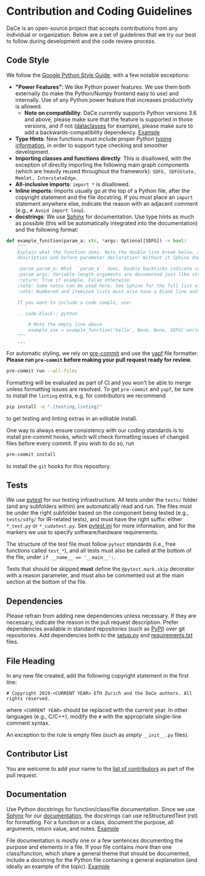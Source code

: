 # Contribution and Coding Guidelines

DaCe is an open-source project that accepts contributions from any individual or
organization. Below are a set of guidelines that we try our best to follow during
development and the code review process.

## Code Style

We follow the [Google Python Style Guide](https://google.github.io/styleguide/pyguide.html), with a few notable exceptions:

* **"Power Features"**: We like Python power features. We use them both externally (to make the Python/Numpy frontend easy to use) and internally. Use of any Python power feature that increases productivity is allowed.
    * **Note on compatibility**: DaCe currently supports Python versions 3.6 and above, please make sure that the feature is supported in those versions, and if not ([dataclasses](https://docs.python.org/3/library/dataclasses.html) for example), please make sure to add a backwards-compatibility dependency. [Example](https://github.com/spcl/dace/blob/205d7c911a74e507d2fcbcc4b6cb5819b026648a/setup.py#L71)
* **Type Hints**: New functions must include proper Python [typing information](https://docs.python.org/3/library/typing.html), in order to support type checking and smoother development.
* **Importing classes and functions directly**: This is disallowed, with the exception of directly importing the following main graph components (which are heavily reused throughout the framework): `SDFG, SDFGState, Memlet, InterstateEdge`.
* **All-inclusive imports**: `import *` is disallowed.
* **Inline imports**: Imports usually go at the top of a Python file, after the copyright statement and the file docstring. If you must place an `import` statement anywhere else, indicate the reason with an adjacent comment (e.g., `# Avoid import loop`).
* **docstrings**: We use [Sphinx](https://www.sphinx-doc.org/) for documentation. Use type hints as much as possible (this will be automatically integrated into the documentation) and the following format:

```python
def example_function(param_a: str, *args: Optional[SDFG]) -> bool:
    """
    Explain what the function does. Note the double line break below, after
    description and before parameter declaration! Without it Sphinx does not work.

    :param param_a: What ``param_a`` does. Double backticks indicate code format in Sphinx.
    :param args: Variable-length arguments are documented just like standard parameters.
    :return: True if example, False otherwise.
    :note: Some notes can be used here. See Sphinx for the full list of available annotations.
    :note: Numbered and itemized lists must also have a blank line and must be indented.

    If you want to include a code sample, use:

    .. code-block:: python

        # Note the empty line above
        example_use = example_function('hello', None, None, SDFG('world'))
    """
    ...
```

For automatic styling, we rely on [pre-commit](https://pre-commit.com/) and use the [yapf](https://github.com/google/yapf) file formatter.
**Please run `pre-commit` before making your pull request ready for review.**

```bash
pre-commit run --all-files
```

Formatting will be evaluated as part of CI and you won't be able to merge unless formatting issues are resolved. To get `pre-commit` and `yapf`, be sure to install the `linting` extra, e.g. for contributors we recommend

```bash
pip install -e ".[testing,linting]"
```

to get testing and linting extras in an editable install.

One way to always ensure consistency with our coding standards is to install pre-commit hooks, which will check formatting issues of changed files before every commit. If you wish to do so, run

```bash
pre-commit install
```

to install the `git` hooks for this repository.

## Tests

We use [pytest](https://www.pytest.org/) for our testing infrastructure. All tests under the `tests/` folder
(and any subfolders within) are automatically read and run. The files must be under the right subfolder
based on the component being tested (e.g., `tests/sdfg/` for IR-related tests), and must have the right
suffix: either `*_test.py` or `*_cudatest.py`. See [pytest.ini](https://github.com/spcl/dace/blob/main/pytest.ini)
for more information, and for the markers we use to specify software/hardware requirements.

The structure of the test file must follow `pytest` standards (i.e., free functions called `test_*`), and
all tests must also be called at the bottom of the file, under `if __name__ == '__main__':`.

Tests that should be skipped **must** define the `@pytest.mark.skip` decorator with a reason parameter,
and must also be commented out at the main section at the bottom of the file.

## Dependencies

Please refrain from adding new dependencies unless necessary. If they are necessary,
indicate the reason in the pull request description. Prefer dependencies
available in standard repositories (such as [PyPI](https://pypi.org/)) over git
repositories. Add dependencies both to the [setup.py](setup.py) and [requirements.txt](requirements.txt) files.

## File Heading

In any new file created, add the following copyright statement in the first line:
```
# Copyright 2019-<CURRENT YEAR> ETH Zurich and the DaCe authors. All rights reserved.
```
where `<CURRENT YEAR>` should be replaced with the current year.
In other languages (e.g., C/C++), modify the `#` with the appropriate single-line
comment syntax.

An exception to the rule is empty files (such as _empty_ `__init__.py` files).

## Contributor List

You are welcome to add your name to the [list of contributors](AUTHORS) as part
of the pull request.

## Documentation

Use Python docstrings for function/class/file documentation. Since we use [Sphinx](https://www.sphinx-doc.org/) for our [documentation](https://spcldace.readthedocs.io/), the docstrings can use reStructuredText (rst) for formatting. For a function or a class, document the purpose, all arguments, return value, and notes. [Example](https://github.com/spcl/dace/blob/205d7c911a74e507d2fcbcc4b6cb5819b026648a/dace/dtypes.py#L1146-L1156)

File documentation is mostly one or a few sentences documenting the purpose and elements
in a file. If your file contains more than one class/function, which share a general theme that should be documented, include a docstring for the Python file containing a general explanation (and ideally an example of the topic). [Example](dace/codegen/control_flow.py)
